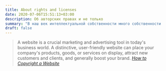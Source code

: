 ```yaml
---
title: Аbout rights and licenses
date: 2020-07-06T15:51:13+03:00
description: Об авторских правах и не только
summary: "В наш век интеллектуальной собственности много собственности и очень мало интеллекта."
draft: false
---
```


> A website is a crucial marketing and advertising tool in today's business world. A distinctive, user-friendly website can place your company's products, goods, or services on display, attract new customers and clients, and generally boost your brand.
<i>[How to Copyright a Website](https://www.legalzoom.com/articles/how-to-copyright-a-website)</i>
